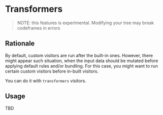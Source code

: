 # Transformers

> NOTE: this features is experimental. Modifying your tree may break codeframes in errors

## Rationale

By default, custom visitors are run after the built-in ones. However, there might appear such situation, when the input data should be mutated before applying default rules and/or bundling. For this case, you might want to run certain custom visitors before in-built visitors.

You can do it with `transformers` visitors.

## Usage

TBD